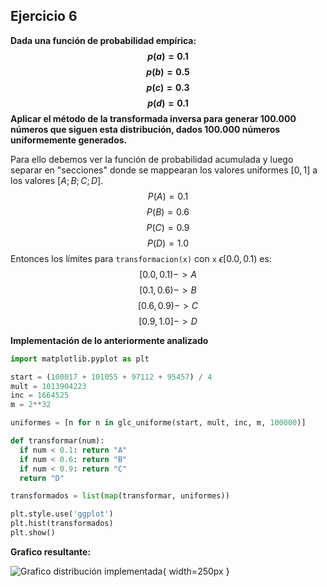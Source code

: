 ## Ejercicio 6
**Dada una función de probabilidad empírica:**
**$$p(a) = 0.1$$**
**$$p(b) = 0.5$$**
**$$p(c) = 0.3$$**
**$$p(d) = 0.1$$**
**Aplicar el método de la transformada inversa para generar 100.000 números que siguen esta distribución, dados 100.000 números uniformemente generados.**

Para ello debemos ver la función de probabilidad acumulada y luego separar en "secciones" donde se mappearan los valores uniformes $[0, 1]$ a los valores $[A; B; C; D]$.
$$P(A) = 0.1$$
$$P(B) = 0.6$$
$$P(C) = 0.9$$
$$P(D) = 1.0$$
Entonces los límites para `transformacion(x)` con `x` $\epsilon [0.0, 0.1)$ es:
$$[0.0, 0.1) -> A$$
$$[0.1, 0.6) -> B$$
$$[0.6, 0.9) -> C$$
$$[0.9, 1.0] -> D$$

**Implementación de lo anteriormente analizado**
```python
import matplotlib.pyplot as plt

start = (100017 + 101055 + 97112 + 95457) / 4
mult = 1013904223
inc = 1664525
m = 2**32

uniformes = [n for n in glc_uniforme(start, mult, inc, m, 100000)]

def transformar(num):
  if num < 0.1: return "A"
  if num < 0.6: return "B"
  if num < 0.9: return "C"
  return "D"

transformados = list(map(transformar, uniformes))

plt.style.use('ggplot')
plt.hist(transformados)
plt.show()
````

**Grafico resultante:**

![Grafico distribución implementada](ej6.png){ width=250px }